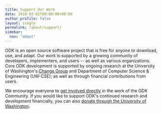 ```yaml
---
title: Support Our Work
date: 2018-03-01T00:00:00+00:00
author_profile: false
layout: single
permalink: /about/support/
sidebar:
  nav: "about"
---
```


ODK is an open source software project that is free for anyone to download, use, and adapt. Our work is supported by a growing community of developers, implementers, and users -- as well as various organizations. Core ODK development is supported by ongoing research at the University of Washington's [Change Group](http://change.washington.edu) and Department of Computer Science & Engineering (UW-CSE); as well as through financial contributions from users.

We encourage everyone to [get involved directly](/community/) in the work of the ODK Community. If you would like to support ODK's continued research and development financially, you can also [donate through the University of Washington](https://www.washington.edu/giving/make-a-gift?source_typ=3&source=CSEODK).
